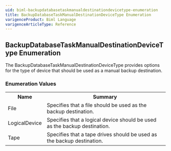 ```yaml
---
uid: biml-backupdatabasetaskmanualdestinationdevicetype-enumeration
title: BackupDatabaseTaskManualDestinationDeviceType Enumeration
varigenceProduct: Biml Language
varigenceArticleType: Reference
---
```


## BackupDatabaseTaskManualDestinationDeviceType Enumeration<div class="LanguageSummary"><div class ="SummaryItem">The BackupDatabaseTaskManualDestinationDeviceType provides options for the type of device that should be used as a manual backup destination.</div></div><div class="EnumValueGroup">### Enumeration Values<table id="EnumValue" class="MemberList"><tbody><tr><th class="MemberNameColumnHeader">Name</th><th class="MemberSummaryColumnHeader">Summary</th></tr><tr class="cd0"><td class="MemberName">File</td><td class="MemberSummary"><div class ="SummaryItem">Specifies that a file should be used as the backup destination.</div></td></tr><tr class="cd1"><td class="MemberName">LogicalDevice</td><td class="MemberSummary"><div class ="SummaryItem">Specifies that a logical device should be used as the backup destination.</div></td></tr><tr class="cd0"><td class="MemberName">Tape</td><td class="MemberSummary"><div class ="SummaryItem">Specifies that a tape drives should be used as the backup destination.</div></td></tr></tbody></table></div>